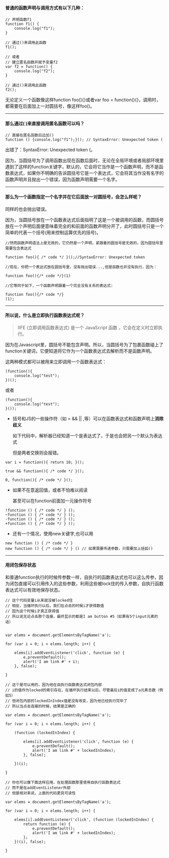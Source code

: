 #### 普通的函数声明与调用方式有以下几种：
```
// 声明函数f1
function f1() {
	console.log("f1");
}

// 通过()来调用此函数
f1();

// 或者
// 建立匿名函数并赋予变量f2
var f2 = function() {
	console.log("f2");
}

// 通过()来调用此函数
f2();
```

无论定义一个函数像这样function foo(){}或者var foo = function(){}，调用时，都需要在后面加上一对圆括号，像这样foo()。

***
#### 那么通过( )来直接调用匿名函数可以吗？
```
// 直接在匿名函数后边加()
function () {console.log("f1");}(); // SyntaxError: Unexpected token (
```
出错了：SyntaxError: Unexpected token (。

因为，当圆括号为了调用函数出现在函数后面时，无论在全局环境或者局部环境里遇到了这样的function关键字，默认的，它会将它当作是一个函数声明，而不是函数表达式，如果你不明确的告诉圆括号它是一个表达式，它会将其当作没有名字的函数声明并且抛出一个错误，因为函数声明需要一个名字。

***
#### 那么为一个函数指定一个名字并在它后面放一对圆括号，会怎么样呢？
同样的也会抛出错误。

因为，当圆括号放在一个函数表达式后面指明了这是一个被调用的函数，而圆括号放在一个声明后面便意味着完全的和前面的函数声明分开了，此时圆括号只是一个简单的代表一个括号(用来控制运算优先的括号)。
```
//然而函数声明语法上是无效的，它仍然是一个声明，紧跟着的圆括号是无效的，因为圆括号里需要包含表达式

function foo(){ /* code */ }();//SyntaxError: Unexpected token

//现在，你把一个表达式放在圆括号里，没有抛出错误...,但是函数也并没有执行，因为：

function foo(){/* code */}(1)

//它等同于如下，一个函数声明跟着一个完全没有关系的表达式:

function foo(){/* code */}
(1);
```

***
#### 所以说，什么是立即执行函数表达式呢？
>IIFE (立即调用函数表达式) 是一个 JavaScript 函数 ，它会在定义时立即执行。

因为在Javascript里，圆括号不能包含声明。所以，当圆括号为了包裹函数碰上了 function关键词，它便知道将它作为一个函数表达式去解析而不是函数声明。


这两种模式都可以被用来立即调用一个函数表达式：
```
(function(){
	console.log("test");
})();
```
或者
```
(function(){
	console.log("test");
}());
```

- 括号和JS的一些操作符（如 = && || ,等）可以在函数表达式和函数声明上**消除歧义**

    如下代码中，解析器已经知道一个是表达式了，于是也会把另一个默认为表达式

    但是两者交换则会报错。
```
var i = function(){ return 10; }();

true && function(){ /* code */ }();

0, function(){ /* code */ }();
```

- 如果不在意返回值，或者不怕难以阅读

    甚至可以在function前面加一元操作符号
```
!function () { /* code */ } ();
~function () { /* code */ } ();
-function () { /* code */ } ();
+function () { /* code */ } ();
```

- 还有一个情况，使用new关键字,也可以用
```
new function () { /* code */ }
new function () { /* code */ } () // 如果需要传递参数，只需要加上括弧()
```

***
#### 用闭包保存状态
和普通function执行的时候传参数一样，自执行的函数表达式也可以这么传参，因为闭包直接可以引用传入的这些参数，利用这些被lock住的传入参数，自执行函数表达式可以有效地保存状态。
```
// 这个代码变量i从来就没被locked住
// 相反，当循环执行以后，我们在点击的时候i才获得数值
// 因为这个时候i才真正获得值
// 所以说无论点击那个连接，最终显示的都是I am button #5（如果有5个input元素的话）


var elems = document.getElementsByTagName('a');

for (var i = 0; i < elems.length; i++) {

    elems[i].addEventListener('click', function (e) {
        e.preventDefault();
        alert('I am link #' + i);
    }, false);

}

// 这个是可以用的，因为他在自执行函数表达式闭包内部
// i的值作为locked的索引存在，在循环执行结束以后，尽管最后i的值变成了a元素总数（例如5）
// 但闭包内部的lockedInIndex值是没有改变，因为他已经执行完毕了
// 所以当点击连接的时候，结果是正确的

var elems = document.getElementsByTagName('a');

for (var i = 0; i < elems.length; i++) {

    (function (lockedInIndex) {

        elems[i].addEventListener('click', function (e) {
            e.preventDefault();
            alert('I am link #' + lockedInIndex);
        }, false);

    })(i);

}

// 你也可以像下面这样应用，在处理函数那里使用自执行函数表达式
// 而不是在addEventListener外部
// 但是相对来说，上面的代码更具可读性

var elems = document.getElementsByTagName('a');

for (var i = 0; i < elems.length; i++) {

    elems[i].addEventListener('click', (function (lockedInIndex) {
        return function (e) {
            e.preventDefault();
            alert('I am link #' + lockedInIndex);
        };
    })(i), false);

}
```

 
